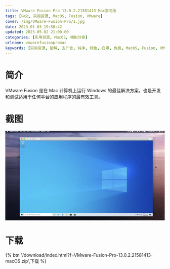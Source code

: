 ```yaml
---
title: VMware Fusion Pro 13.0.2.21581413 Mac学习版
tags: [中文, 实用资源, MacOS, Fusion, VMware]
cover: /img/VMware-Fusion-Pro/1.jpg
date: 2023-01-03 19:58:42
updated: 2023-05-02 21:00:00
categories: [实用资源, MacOS, 模拟分身]
urlname: vmwarefusionpromac
keywords: [实用资源, 破解, 去广告, 纯净, 绿色, 白嫖, 免费, MacOS, Fusion, VMware]
---
```


# 简介

VMware Fusion 是在 Mac 计算机上运行 Windows 的最佳解决方案，也是开发和测试适用于任何平台的应用程序的最有效工具。

# 截图

![](/img/VMware-Fusion-Pro/2.jpg)

# 下载

{% btn '/download/index.html?f=VMware-Fusion-Pro-13.0.2.21581413-macOS.zip',下载 %}
